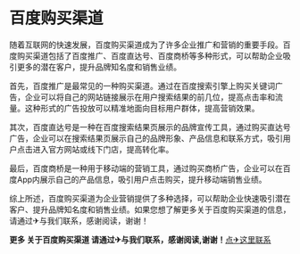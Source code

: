 # 百度购买渠道

随着互联网的快速发展，百度购买渠道成为了许多企业推广和营销的重要手段。百度购买渠道包括了百度推广、百度直达号、百度商桥等多种形式，可以帮助企业吸引更多的潜在客户，提升品牌知名度和销售业绩。

首先，百度推广是最常见的一种购买渠道。通过在百度搜索引擎上购买关键词广告，企业可以将自己的网站链接展示在用户搜索结果的前几位，提高点击率和流量。这种形式的广告投放可以精准地面向目标用户群体，提高营销效果。

其次，百度直达号是一种在百度搜索结果页展示的品牌宣传工具，通过购买直达号广告，企业可以在搜索结果页展示自己的品牌形象、产品信息和联系方式，吸引用户点击进入官方网站或线下门店，提高转化率。

最后，百度商桥是一种用于移动端的营销工具，通过购买商桥广告，企业可以在百度App内展示自己的产品信息，吸引用户点击购买，提升移动端销售业绩。

综上所述，百度购买渠道为企业营销提供了多种选择，可以帮助企业快速吸引潜在客户、提升品牌知名度和销售业绩。如果您想了解更多关于百度购买渠道的信息，请通过✈与我们联系，感谢阅读，谢谢！

**更多 关于百度购买渠道 请通过✈与我们联系，感谢阅读,谢谢！**[点✈这里联系](https://b.k02.cc)